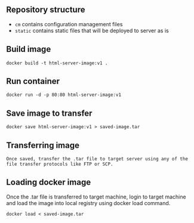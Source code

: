 ## Repository structure

 * `cm` contains configuration management files
 * `static` contains static files that will be deployed to server as is

## Build image

```
docker build -t html-server-image:v1 .
```

## Run container

```
docker run -d -p 80:80 html-server-image:v1
```

## Save image to transfer

```
docker save html-server-image:v1 > saved-image.tar
```

## Transferring image

```
Once saved, transfer the .tar file to target server using any of the file transfer protocols like FTP or SCP.
```

## Loading docker image

Once the .tar file is transferred to target machine, login to target machine and load the image into local registry using docker load command.

```
docker load < saved-image.tar
```
